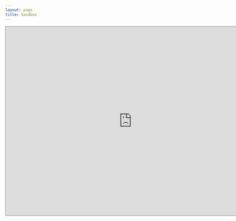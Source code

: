 ```yaml
---
layout: page
title: Sandbox
---
```


<iframe src="https://calendar.google.com/calendar/embed?height=600&wkst=1&bgcolor=%23ffffff&ctz=America%2FNew_York&showTitle=1&showTabs=0&mode=AGENDA&showTz=0&showCalendars=0&showPrint=0&showNav=0&src=Y18zNGUxNjYzMWMyZmVlMDA2ZmUxZjU0MzIzMjViZWYxOWNjYTMzZTg4YmE5OTBlMWEwMWMzYzdhOTJkZjFlYjliQGdyb3VwLmNhbGVuZGFyLmdvb2dsZS5jb20&color=%23F6BF26" style="border:solid 1px #777" width="800" height="600" frameborder="0" scrolling="no"></iframe>

